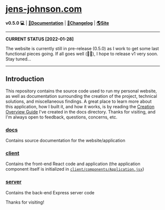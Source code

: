 # [jens-johnson.com](https://www.jens-johnson.com)

**v0.5.0 💻** | **[🔗Documentation](docs)** | **[📜Changelog](docs/miscellaneous/changelog.md)** | **[🌎Site](https://www.jens-johnson.com)**

---
**CURRENT STATUS [2022-01-28]**

The website is currently still in pre-release (0.5.0) as I work to get some last functional pieces going. If all
goes well (🤞🏻), I hope to release v1 very soon. Stay tuned...

---

## Introduction

This repository contains the source code used to run my personal website, as well as documentation surrounding the 
creation of the project, technical solutions, and miscellaneous findings. A great place to learn more about this 
application, how I built it, and how it works, is by reading the
[Creation Overview Guide](docs/creation_documentation/overview.md) I've created in the docs directory. Thanks for 
visiting, and I'm always open to feedback, questions, concerns, etc.

### [docs](docs)

Contains source documentation for the website/application

### [client](client)

Contains the front-end React code and application (the application component itself is initialized in 
[`client/components/Application.jsx`](client/components/Application.jsx))

### [server](server)

Contains the back-end Express server code

Thanks for visiting!